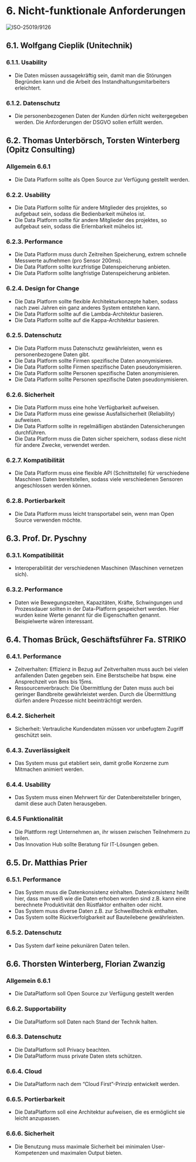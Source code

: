 # 6. Nicht-funktionale Anforderungen

![ISO-25019/9126](https://github.com/pschm/am-lastenheft-ss20/blob/master/lastenheft/img/quality_iso-25010-9126.jpg?raw=true) 


## 6.1. Wolfgang Cieplik (Unitechnik)

### 6.1.1. Usability

* Die Daten müssen aussagekräftig sein, damit man die Störungen Begründen kann und die Arbeit des Instandhaltungsmitarbeiters erleichtert.

### 6.1.2. Datenschutz

* Die personenbezogenen Daten der Kunden dürfen nicht weitergegeben werden. Die Anforderungen der DSGVO sollen erfüllt werden.

## 6.2. Thomas Unterbörsch, Torsten Winterberg (Opitz Consulting)

### Allgemein 6.6.1
* Die Data Platform sollte als Open Source zur Verfügung gestellt werden.

### 6.2.2. Usability

* Die Data Platform sollte für andere Mitglieder des projektes, so aufgebaut sein, sodass die Bedienbarkeit mühelos ist.
* Die Data Platform sollte für andere Mitglieder des projektes, so aufgebaut sein, sodass die Erlernbarkeit mühelos ist.

### 6.2.3. Performance

* Die Data Platform muss durch Zeitreihen Speicherung, extrem schnelle Messwerte aufnehmen (pro Sensor 200ms).
* Die Data Platform sollte kurzfristige Datenspeicherung anbieten.
* Die Data Platform sollte langfristige Datenspeicherung anbieten.

### 6.2.4. Design for Change
* Die Data Platform sollte flexible Architekturkonzepte haben, sodass nach zwei Jahren ein ganz anderes System entstehen kann.
* Die Data Platform sollte auf die Lambda-Architektur basieren.
* Die Data Platform sollte auf die Kappa-Architektur basieren.

### 6.2.5. Datenschutz
* Die Data Platform muss Datenschutz gewährleisten, wenn es personenbezogene Daten gibt.
* Die Data Platform sollte Firmen spezifische Daten anonymisieren.
* Die Data Platform sollte Firmen spezifische Daten pseudonymisieren.
* Die Data Platform sollte Personen spezifische Daten anonymisieren.
* Die Data Platform sollte Personen spezifische Daten pseudonymisieren.

### 6.2.6. Sicherheit
* Die Data Platform muss eine hohe Verfügbarkeit aufweisen.
* Die Data Platform muss eine gewisse Ausfallsicherheit (Reliability) aufweisen.
* Die Data Platform sollte in regelmäßigen abständen Datensicherungen durchführen.
* Die Data Platform muss die Daten sicher speichern, sodass diese nicht für andere Zwecke, verwendet werden.

### 6.2.7. Kompatibilität 
* Die Data Platform muss eine flexible API (Schnittstelle) für verschiedene Maschinen Daten bereitstellen, sodass viele verschiedenen Sensoren angeschlossen werden können.

### 6.2.8. Portierbarkeit
* Die Data Platform muss leicht transportabel sein, wenn man Open Source verwenden möchte.

## 6.3. Prof. Dr. Pyschny

### 6.3.1. Kompatibilität

* Interoperabilität der verschiedenen Maschinen (Maschinen vernetzen sich).

### 6.3.2. Performance
* Daten wie Bewegungszeiten, Kapazitäten, Kräfte, Schwingungen und Prozessdauer sollten in der Data-Platform gespeichert werden. Hier wurden keine Werte genannt für die Eigenschaften genannt. Beispielwerte wären interessant.


## 6.4. Thomas Brück, Geschäftsführer Fa. STRIKO

### 6.4.1. Performance 
* Zeitverhalten: Effizienz in Bezug auf Zeitverhalten muss auch bei vielen anfallenden Daten gegeben sein. Eine Berstscheibe hat bspw. eine Ansprechzeit von 8ms bis 15ms. 
* Ressourcenverbrauch: Die Übermittlung der Daten muss auch bei geringer Bandbreite gewährleistet werden. Durch die Übermittlung dürfen andere Prozesse nicht beeinträchtigt werden.

### 6.4.2. Sicherheit
* Sicherheit: Vertrauliche Kundendaten müssen vor unbefugtem Zugriff geschützt sein.

### 6.4.3. Zuverlässigkeit 
* Das System muss gut etabliert sein, damit große Konzerne zum Mitmachen animiert werden.

### 6.4.4. Usability
* Das System muss einen Mehrwert für der Datenbereitsteller bringen, damit diese auch Daten herausgeben.

### 6.4.5 Funktionalität 
* Die Plattform regt Unternehmen an, ihr wissen zwischen Teilnehmern zu teilen.
* Das Innovation Hub sollte Beratung für IT-Lösungen geben.

## 6.5. Dr. Matthias Prier

### 6.5.1. Performance
* Das System muss die Datenkonsistenz einhalten. Datenkonsistenz heißt hier, dass man weiß wie die Daten erhoben worden sind z.B. kann eine berechnete Produktivität den Rüstfaktor enthalten oder nicht.
* Das System muss diverse Daten z.B. zur Schweißtechnik enthalten.
* Das System sollte Rückverfolgbarkeit auf Bauteilebene gewährleisten. 

### 6.5.2. Datenschutz
* Das System darf keine pekuniären Daten teilen.

## 6.6. Thorsten Winterberg, Florian Zwanzig

### Allgemein 6.6.1
* Die DataPlatform soll Open Source zur Verfügung gestellt werden

### 6.6.2. Supportability
* Die DataPlatform soll Daten nach Stand der Technik halten.

### 6.6.3. Datenschutz
* Die DataPlatform soll Privacy beachten.
* Die DataPlatform muss private Daten stets schützen.

### 6.6.4. Cloud
* Die DataPlatform nach dem “Cloud First”-Prinzip entwickelt werden.

### 6.6.5. Portierbarkeit 
* Die DataPlatform soll eine Architektur aufweisen, die es ermöglicht sie leicht anzupassen.

### 6.6.6. Sicherheit
* Die Benutzung muss maximale Sicherheit bei minimalen User-Kompetenzen und maximalen Output bieten.
